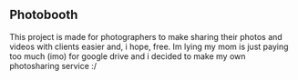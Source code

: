 ## Photobooth
This project is made for photographers to make sharing their photos and videos with clients easier and, i hope, free. 
Im lying my mom is just paying too much (imo) for google drive and i decided to make my own photosharing service :/